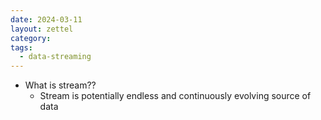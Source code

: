 ```yaml
---
date: 2024-03-11
layout: zettel
category: 
tags:
  - data-streaming
---
```

- What is stream??
	- Stream is potentially endless and continuously evolving source of data
